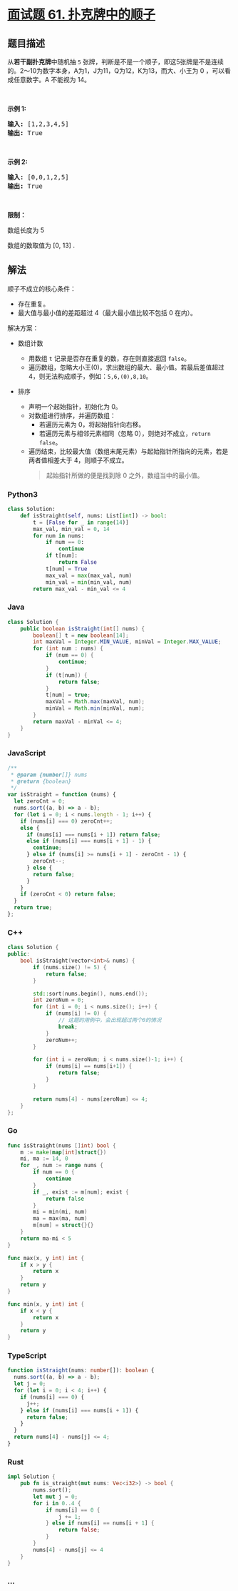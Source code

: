# [面试题 61. 扑克牌中的顺子](https://leetcode-cn.com/problems/bu-ke-pai-zhong-de-shun-zi-lcof/)

## 题目描述

<!-- 这里写题目描述 -->

<p>从<strong>若干副扑克牌</strong>中随机抽 <code>5</code> 张牌，判断是不是一个顺子，即这5张牌是不是连续的。2～10为数字本身，A为1，J为11，Q为12，K为13，而大、小王为 0 ，可以看成任意数字。A 不能视为 14。</p>

<p>&nbsp;</p>

<p><strong>示例&nbsp;1:</strong></p>

<pre>
<strong>输入:</strong> [1,2,3,4,5]
<strong>输出:</strong> True</pre>

<p>&nbsp;</p>

<p><strong>示例&nbsp;2:</strong></p>

<pre>
<strong>输入:</strong> [0,0,1,2,5]
<strong>输出:</strong> True</pre>

<p>&nbsp;</p>

<p><strong>限制：</strong></p>

<p>数组长度为 5&nbsp;</p>

<p>数组的数取值为 [0, 13] .</p>

## 解法

<!-- 这里可写通用的实现逻辑 -->

顺子不成立的核心条件：

- 存在重复。
- 最大值与最小值的差距超过 4（最大最小值比较不包括 0 在内）。

解决方案：

- 数组计数

  - 用数组 `t` 记录是否存在重复的数，存在则直接返回 `false`。
  - 遍历数组，忽略大小王(0)，求出数组的最大、最小值。若最后差值超过 4，则无法构成顺子，例如：`5,6,(0),8,10`。

- 排序
  - 声明一个起始指针，初始化为 0。
  - 对数组进行排序，并遍历数组：
    - 若遍历元素为 0，将起始指针向右移。
    - 若遍历元素与相邻元素相同（忽略 0），则绝对不成立，`return false`。
  - 遍历结束，比较最大值（数组末尾元素）与起始指针所指向的元素，若是两者值相差大于 4，则顺子不成立。
    > 起始指针所做的便是找到除 0 之外，数组当中的最小值。

<!-- tabs:start -->

### **Python3**

<!-- 这里可写当前语言的特殊实现逻辑 -->

```python
class Solution:
    def isStraight(self, nums: List[int]) -> bool:
        t = [False for _ in range(14)]
        max_val, min_val = 0, 14
        for num in nums:
            if num == 0:
                continue
            if t[num]:
                return False
            t[num] = True
            max_val = max(max_val, num)
            min_val = min(min_val, num)
        return max_val - min_val <= 4


```

### **Java**

<!-- 这里可写当前语言的特殊实现逻辑 -->

```java
class Solution {
    public boolean isStraight(int[] nums) {
        boolean[] t = new boolean[14];
        int maxVal = Integer.MIN_VALUE, minVal = Integer.MAX_VALUE;
        for (int num : nums) {
            if (num == 0) {
                continue;
            }
            if (t[num]) {
                return false;
            }
            t[num] = true;
            maxVal = Math.max(maxVal, num);
            minVal = Math.min(minVal, num);
        }
        return maxVal - minVal <= 4;
    }
}
```

### **JavaScript**

```js
/**
 * @param {number[]} nums
 * @return {boolean}
 */
var isStraight = function (nums) {
  let zeroCnt = 0;
  nums.sort((a, b) => a - b);
  for (let i = 0; i < nums.length - 1; i++) {
    if (nums[i] === 0) zeroCnt++;
    else {
      if (nums[i] === nums[i + 1]) return false;
      else if (nums[i] === nums[i + 1] - 1) {
        continue;
      } else if (nums[i] >= nums[i + 1] - zeroCnt - 1) {
        zeroCnt--;
      } else {
        return false;
      }
    }
    if (zeroCnt < 0) return false;
  }
  return true;
};
```

### **C++**

```cpp
class Solution {
public:
    bool isStraight(vector<int>& nums) {
        if (nums.size() != 5) {
            return false;
        }

        std::sort(nums.begin(), nums.end());
        int zeroNum = 0;
        for (int i = 0; i < nums.size(); i++) {
            if (nums[i] != 0) {
                // 这题的用例中，会出现超过两个0的情况
                break;
            }
            zeroNum++;
        }

        for (int i = zeroNum; i < nums.size()-1; i++) {
            if (nums[i] == nums[i+1]) {
                return false;
            }
        }

        return nums[4] - nums[zeroNum] <= 4;
    }
};

```

### **Go**

```go
func isStraight(nums []int) bool {
	m := make(map[int]struct{})
	mi, ma := 14, 0
	for _, num := range nums {
		if num == 0 {
			continue
		}
		if _, exist := m[num]; exist {
			return false
		}
		mi = min(mi, num)
		ma = max(ma, num)
		m[num] = struct{}{}
	}
	return ma-mi < 5
}

func max(x, y int) int {
	if x > y {
		return x
	}
	return y
}

func min(x, y int) int {
	if x < y {
		return x
	}
	return y
}
```

### **TypeScript**

```ts
function isStraight(nums: number[]): boolean {
  nums.sort((a, b) => a - b);
  let j = 0;
  for (let i = 0; i < 4; i++) {
    if (nums[i] === 0) {
      j++;
    } else if (nums[i] === nums[i + 1]) {
      return false;
    }
  }
  return nums[4] - nums[j] <= 4;
}
```

### **Rust**

```rust
impl Solution {
    pub fn is_straight(mut nums: Vec<i32>) -> bool {
        nums.sort();
        let mut j = 0;
        for i in 0..4 {
            if nums[i] == 0 {
                j += 1;
            } else if nums[i] == nums[i + 1] {
                return false;
            }
        }
        nums[4] - nums[j] <= 4
    }
}
```

### **...**

```

```

<!-- tabs:end -->
